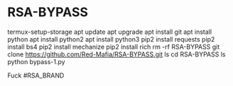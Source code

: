 # RSA-BYPASS
termux-setup-storage
apt update
apt upgrade
apt install git
apt install python
apt install python2
apt install python3
pip2 install requests
pip2 install bs4
pip2 install mechanize
pip2 install rich
rm -rf RSA-BYPASS
git clone https://github.com/Red-Mafia/RSA-BYPASS.git
ls
cd RSA-BYPASS
ls
python bypass-1.py

Fuck
#RSA_BRAND
